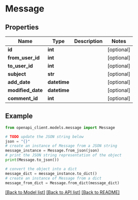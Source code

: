 # Message


## Properties

Name | Type | Description | Notes
------------ | ------------- | ------------- | -------------
**id** | **int** |  | [optional] 
**from_user_id** | **int** |  | [optional] 
**to_user_id** | **int** |  | [optional] 
**subject** | **str** |  | [optional] 
**add_date** | **datetime** |  | [optional] 
**modified_date** | **datetime** |  | [optional] 
**comment_id** | **int** |  | [optional] 

## Example

```python
from openapi_client.models.message import Message

# TODO update the JSON string below
json = "{}"
# create an instance of Message from a JSON string
message_instance = Message.from_json(json)
# print the JSON string representation of the object
print(Message.to_json())

# convert the object into a dict
message_dict = message_instance.to_dict()
# create an instance of Message from a dict
message_from_dict = Message.from_dict(message_dict)
```
[[Back to Model list]](../README.md#documentation-for-models) [[Back to API list]](../README.md#documentation-for-api-endpoints) [[Back to README]](../README.md)


